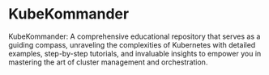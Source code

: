 # KubeKommander
KubeKommander: A comprehensive educational repository that serves as a guiding compass, unraveling the complexities of Kubernetes with detailed examples, step-by-step tutorials, and invaluable insights to empower you in mastering the art of cluster management and orchestration.
